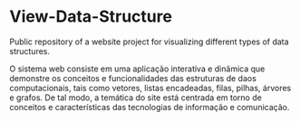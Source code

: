 # View-Data-Structure
Public repository of a website project for visualizing different types of data structures.

O sistema web consiste em uma aplicação interativa e dinâmica que demonstre os conceitos e funcionalidades das estruturas de daos computacionais, tais como vetores, listas encadeadas, filas, pilhas, árvores e grafos. De tal modo, a temática do site está centrada em torno de conceitos e características das tecnologias de informação e comunicação.
